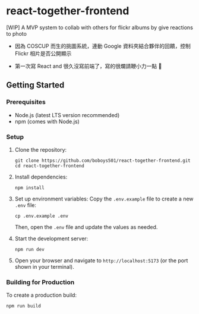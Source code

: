# react-together-frontend

[WIP] A MVP system to collab with others for flickr albums by give reactions to photo

- 因為 COSCUP 而生的挑圖系統，連動 Google 資料夾結合夥伴的回饋，控制 Flickr 相片是否公開顯示

- 第一次寫 React and 很久沒寫前端了，寫的很爛請鞭小力一點 🥹

## Getting Started

### Prerequisites

- Node.js (latest LTS version recommended)
- npm (comes with Node.js)

### Setup

1. Clone the repository:

   ```
   git clone https://github.com/boboys501/react-together-frontend.git
   cd react-together-frontend
   ```

2. Install dependencies:
   ```
   npm install
   ```
3. Set up environment variables:
   Copy the `.env.example` file to create a new `.env` file:

   ```
   cp .env.example .env
   ```

   Then, open the `.env` file and update the values as needed.

4. Start the development server:

   ```
   npm run dev
   ```

5. Open your browser and navigate to `http://localhost:5173` (or the port shown in your terminal).

### Building for Production

To create a production build:

```
npm run build
```
